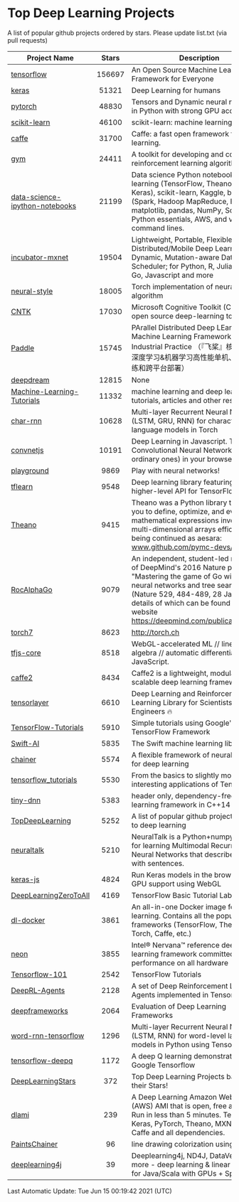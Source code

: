 # Top Deep Learning Projects
A list of popular github projects ordered by stars.
Please update list.txt (via pull requests)

|Project Name| Stars | Description |
| ---------- |:-----:| ----------- |
| [tensorflow](https://github.com/tensorflow/tensorflow) | 156697 | An Open Source Machine Learning Framework for Everyone |
| [keras](https://github.com/keras-team/keras) | 51321 | Deep Learning for humans |
| [pytorch](https://github.com/pytorch/pytorch) | 48830 | Tensors and Dynamic neural networks in Python with strong GPU acceleration |
| [scikit-learn](https://github.com/scikit-learn/scikit-learn) | 46100 | scikit-learn: machine learning in Python |
| [caffe](https://github.com/BVLC/caffe) | 31700 | Caffe: a fast open framework for deep learning. |
| [gym](https://github.com/openai/gym) | 24411 | A toolkit for developing and comparing reinforcement learning algorithms. |
| [data-science-ipython-notebooks](https://github.com/donnemartin/data-science-ipython-notebooks) | 21199 | Data science Python notebooks: Deep learning (TensorFlow, Theano, Caffe, Keras), scikit-learn, Kaggle, big data (Spark, Hadoop MapReduce, HDFS), matplotlib, pandas, NumPy, SciPy, Python essentials, AWS, and various command lines. |
| [incubator-mxnet](https://github.com/apache/incubator-mxnet) | 19504 | Lightweight, Portable, Flexible Distributed/Mobile Deep Learning with Dynamic, Mutation-aware Dataflow Dep Scheduler; for Python, R, Julia, Scala, Go, Javascript and more |
| [neural-style](https://github.com/jcjohnson/neural-style) | 18005 | Torch implementation of neural style algorithm |
| [CNTK](https://github.com/microsoft/CNTK) | 17030 | Microsoft Cognitive Toolkit (CNTK), an open source deep-learning toolkit |
| [Paddle](https://github.com/PaddlePaddle/Paddle) | 15745 | PArallel Distributed Deep LEarning: Machine Learning Framework from Industrial Practice （『飞桨』核心框架，深度学习&机器学习高性能单机、分布式训练和跨平台部署） |
| [deepdream](https://github.com/google/deepdream) | 12815 | None |
| [Machine-Learning-Tutorials](https://github.com/ujjwalkarn/Machine-Learning-Tutorials) | 11332 | machine learning and deep learning tutorials, articles and other resources  |
| [char-rnn](https://github.com/karpathy/char-rnn) | 10628 | Multi-layer Recurrent Neural Networks (LSTM, GRU, RNN) for character-level language models in Torch |
| [convnetjs](https://github.com/karpathy/convnetjs) | 10191 | Deep Learning in Javascript. Train Convolutional Neural Networks (or ordinary ones) in your browser. |
| [playground](https://github.com/tensorflow/playground) | 9869 | Play with neural networks! |
| [tflearn](https://github.com/tflearn/tflearn) | 9548 | Deep learning library featuring a higher-level API for TensorFlow. |
| [Theano](https://github.com/Theano/Theano) | 9415 | Theano was a Python library that allows you to define, optimize, and evaluate mathematical expressions involving multi-dimensional arrays efficiently. It is being continued as aesara: www.github.com/pymc-devs/aesara |
| [RocAlphaGo](https://github.com/Rochester-NRT/RocAlphaGo) | 9079 | An independent, student-led replication of DeepMind's 2016 Nature publication, "Mastering the game of Go with deep neural networks and tree search" (Nature 529, 484-489, 28 Jan 2016), details of which can be found on their website https://deepmind.com/publications.html. |
| [torch7](https://github.com/torch/torch7) | 8623 | http://torch.ch |
| [tfjs-core](https://github.com/tensorflow/tfjs-core) | 8518 | WebGL-accelerated ML // linear algebra // automatic differentiation for JavaScript. |
| [caffe2](https://github.com/facebookarchive/caffe2) | 8434 | Caffe2 is a lightweight, modular, and scalable deep learning framework. |
| [tensorlayer](https://github.com/tensorlayer/tensorlayer) | 6610 | Deep Learning and Reinforcement Learning Library for Scientists and Engineers 🔥 |
| [TensorFlow-Tutorials](https://github.com/nlintz/TensorFlow-Tutorials) | 5910 | Simple tutorials using Google's TensorFlow Framework |
| [Swift-AI](https://github.com/Swift-AI/Swift-AI) | 5835 | The Swift machine learning library. |
| [chainer](https://github.com/chainer/chainer) | 5574 | A flexible framework of neural networks for deep learning |
| [tensorflow_tutorials](https://github.com/pkmital/tensorflow_tutorials) | 5530 | From the basics to slightly more interesting applications of Tensorflow |
| [tiny-dnn](https://github.com/tiny-dnn/tiny-dnn) | 5383 | header only, dependency-free deep learning framework in C++14 |
| [TopDeepLearning](https://github.com/aymericdamien/TopDeepLearning) | 5252 | A list of popular github projects related to deep learning |
| [neuraltalk](https://github.com/karpathy/neuraltalk) | 5210 | NeuralTalk is a Python+numpy project for learning Multimodal Recurrent Neural Networks that describe images with sentences. |
| [keras-js](https://github.com/transcranial/keras-js) | 4824 | Run Keras models in the browser, with GPU support using WebGL |
| [DeepLearningZeroToAll](https://github.com/hunkim/DeepLearningZeroToAll) | 4169 | TensorFlow Basic Tutorial Labs |
| [dl-docker](https://github.com/floydhub/dl-docker) | 3861 | An all-in-one Docker image for deep learning. Contains all the popular DL frameworks (TensorFlow, Theano, Torch, Caffe, etc.) |
| [neon](https://github.com/NervanaSystems/neon) | 3855 | Intel® Nervana™ reference deep learning framework committed to best performance on all hardware |
| [Tensorflow-101](https://github.com/sjchoi86/Tensorflow-101) | 2542 | TensorFlow Tutorials |
| [DeepRL-Agents](https://github.com/awjuliani/DeepRL-Agents) | 2128 | A set of Deep Reinforcement Learning Agents implemented in Tensorflow. |
| [deepframeworks](https://github.com/zer0n/deepframeworks) | 2064 | Evaluation of Deep Learning Frameworks |
| [word-rnn-tensorflow](https://github.com/hunkim/word-rnn-tensorflow) | 1296 | Multi-layer Recurrent Neural Networks (LSTM, RNN) for word-level language models in Python using TensorFlow. |
| [tensorflow-deepq](https://github.com/siemanko/tensorflow-deepq) | 1172 | A deep Q learning demonstration using Google Tensorflow |
| [DeepLearningStars](https://github.com/hunkim/DeepLearningStars) | 372 | Top Deep Learning Projects based on their Stars! |
| [dlami](https://github.com/ritchieng/dlami) | 239 | A Deep Learning Amazon Web Service (AWS) AMI that is open, free and works. Run in less than 5 minutes. TensorFlow, Keras, PyTorch, Theano, MXNet, CNTK, Caffe and all dependencies. |
| [PaintsChainer](https://github.com/taizan/PaintsChainer) | 96 | line drawing colorization using chainer |
| [deeplearning4j](https://github.com/deeplearning4j/deeplearning4j) | 39 | Deeplearning4j, ND4J, DataVec and more - deep learning & linear algebra for Java/Scala with GPUs + Spark |

Last Automatic Update: Tue Jun 15 00:19:42 2021 (UTC)
